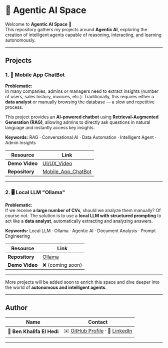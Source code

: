 # 🤖 Agentic AI Space  

Welcome to **Agentic AI Space** 🚀  
This repository gathers my projects around **Agentic AI**, exploring the creation of intelligent agents capable of reasoning, interacting, and learning autonomously.  

---

## Projects  

### 1. 💬 Mobile App ChatBot  
**Problematic:**  
In many companies, admins or managers need to extract insights (number of users, sales history, invoices, etc.). Traditionally, this requires either a **data analyst** or manually browsing the database — a slow and repetitive process.  

This project provides an **AI-powered chatbot** using **Retrieval-Augmented Generation (RAG)**, allowing admins to directly ask questions in natural language and instantly access key insights.  

**Keywords:** RAG · Conversational AI · Data Automation · Intelligent Agent · Admin Insights  

| Resource     | Link                                                                 |
|--------------|----------------------------------------------------------------------|
| **Demo Video** | [UI/UX_Video](https://drive.google.com/file/d/1UhIrXfExn-oqhP0nkRbwlG81I7cN1KIL/view?usp=drive_link) |
| **Repository** | [Mobile_App_ChatBot](https://github.com/Hedi-Bk/Mobile_App_ChatBot) |

---

### 2. 🖥️ Local LLM "Ollama"  
**Problematic:**  
If we receive **a large number of CVs**, should we analyze them manually? Of course not. The solution is to use a **local LLM with structured prompting** to act like a **data analyst**, automatically extracting and analyzing answers.  

**Keywords:** Local LLM · Ollama · Agentic AI · Document Analysis · Prompt Engineering  

| Resource     | Link                                   |
|--------------|----------------------------------------|
| **Repository** | [Ollama](https://github.com/Hedi-Bk/Ollama) |
| **Demo Video** | ❌ (coming soon)                       |

---

More projects will be added soon to enrich this space and dive deeper into the world of **autonomous and intelligent agents**.  

---

## Author  

| Name | Contact |
|------|---------|
| 👋 **Ben Khalifa El Hedi** | ✉️ [GitHub Profile](https://github.com/Hedi-Bk) · 🔗 [LinkedIn](https://www.linkedin.com/in/hedi-ben-khalifa/) |

---

